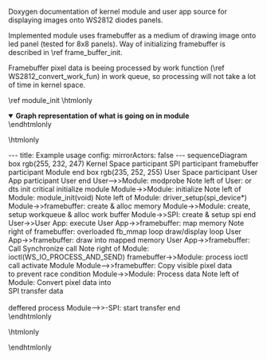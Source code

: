 Doxygen documentation of kernel module and user app source for
displaying images onto WS2812 diodes panels.

Implemented module uses framebuffer as a medium of drawing
image onto led panel (tested for 8x8 panels). Way of
initializing framebuffer is described in \ref frame_buffer_init.

Framebuffer pixel data is beeing processed by
work function (\ref WS2812_convert_work_fun) in work queue, so processing will not
take a lot of time in kernel space.

\ref module_init
\htmlonly
<details open>
  <summary><strong>Graph representation of what is going on in module</strong></summary>
\endhtmlonly


\htmlonly
<div class="mermaid">
---
title: Example usage
config:
  mirrorActors: false
---
sequenceDiagram
    box rgb(255, 232, 247) Kernel Space
    participant SPI
    participant framebuffer
    participant Module
    end
    box rgb(235, 252, 255) User Space
    participant User App
    participant User
    end
    User-->>Module: modprobe
    Note left of User: or dts init
    critical initialize module
    Module->>Module: initialize
    Note left of Module: module_init(void)
    Note left of Module: driver_setup(spi_device*)
    Module->>framebuffer: create & alloc memory
    Module->>Module: create, setup workqueue & alloc work buffer
    Module->>SPI: create & setup spi
    end
    User->>User App: execute
    User App->>framebuffer: map memory
    Note right of framebuffer: overloaded fb_mmap
    loop draw/display loop
    User App->>framebuffer: draw into mapped memory
    User App->>framebuffer: Call Synchronize call
    Note right of Module: ioctl(WS_IO_PROCESS_AND_SEND)
    framebuffer->>Module: process ioctl call
    activate Module
    Module-->>framebuffer: Copy visible pixel data <br> to prevent race condition
    Module->>Module: Process data
    Note left of Module: Convert pixel data into <br> SPI transfer data <br><br> deffered process
    Module-->>-SPI: start transfer
    end
</div>
\endhtmlonly

\htmlonly
</details>
\endhtmlonly
